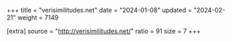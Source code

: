 +++
title = "verisimilitudes.net"
date = "2024-01-08"
updated = "2024-02-21"
weight = 7149

[extra]
source = "http://verisimilitudes.net/"
ratio = 91
size = 7
+++
